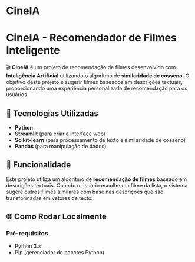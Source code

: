 # CineIA

# CineIA - Recomendador de Filmes Inteligente

🎬 **CineIA** é um projeto de recomendação de filmes desenvolvido com **Inteligência Artificial** utilizando o algoritmo de **similaridade de cosseno**. O objetivo deste projeto é sugerir filmes baseados em descrições textuais, proporcionando uma experiência personalizada de recomendação para os usuários.

## 🚀 Tecnologias Utilizadas
- **Python**
- **Streamlit** (para criar a interface web)
- **Scikit-learn** (para processamento de texto e similaridade de cosseno)
- **Pandas** (para manipulação de dados)

## 🧠 Funcionalidade

Este projeto utiliza um algoritmo de **recomendação de filmes** baseado em descrições textuais. Quando o usuário escolhe um filme da lista, o sistema sugere outros filmes similares com base nas descrições que são transformadas em vetores de texto.

## 🌐 Como Rodar Localmente

### Pré-requisitos
- Python 3.x
- Pip (gerenciador de pacotes Python)


